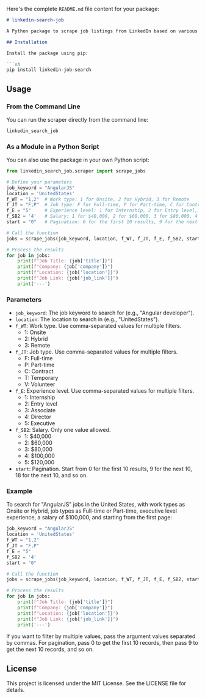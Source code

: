 Here's the complete `README.md` file content for your package:

```markdown
# linkedin-search-job

A Python package to scrape job listings from LinkedIn based on various filters.

## Installation

Install the package using pip:

```sh
pip install linkedin-job-search
```

## Usage

### From the Command Line

You can run the scraper directly from the command line:

```sh
linkedin_search_job
```

### As a Module in a Python Script

You can also use the package in your own Python script:

```python
from linkedin_search_job.scraper import scrape_jobs

# Define your parameters
job_keyword = "AngularJS"
location = 'UnitedStates'
f_WT = "1,2"  # Work type: 1 for Onsite, 2 for Hybrid, 3 for Remote
f_JT = "F,P"  # Job type: F for Full-time, P for Part-time, C for Contract, T for Temporary, V for Volunteer
f_E = "5"     # Experience level: 1 for Internship, 2 for Entry level, 3 for Associate, 4 for Director, 5 for Executive
f_SB2 = '4'   # Salary: 1 for $40,000, 2 for $60,000, 3 for $80,000, 4 for $100,000, 5 for $120,000 (only one value allowed)
start = "0"   # Pagination: 0 for the first 10 results, 9 for the next 10, 18 for the next 10, and so on

# Call the function
jobs = scrape_jobs(job_keyword, location, f_WT, f_JT, f_E, f_SB2, start)

# Process the results
for job in jobs:
    print(f"Job Title: {job['title']}")
    print(f"Company: {job['company']}")
    print(f"Location: {job['location']}")
    print(f"Job Link: {job['job_link']}")
    print('---')
```

### Parameters

- `job_keyword`: The job keyword to search for (e.g., "Angular developer").
- `location`: The location to search in (e.g., "UnitedStates").
- `f_WT`: Work type. Use comma-separated values for multiple filters.
  - 1: Onsite
  - 2: Hybrid
  - 3: Remote
- `f_JT`: Job type. Use comma-separated values for multiple filters.
  - F: Full-time
  - P: Part-time
  - C: Contract
  - T: Temporary
  - V: Volunteer
- `f_E`: Experience level. Use comma-separated values for multiple filters.
  - 1: Internship
  - 2: Entry level
  - 3: Associate
  - 4: Director
  - 5: Executive
- `f_SB2`: Salary. Only one value allowed.
  - 1: $40,000
  - 2: $60,000
  - 3: $80,000
  - 4: $100,000
  - 5: $120,000
- `start`: Pagination. Start from 0 for the first 10 results, 9 for the next 10, 18 for the next 10, and so on.

### Example

To search for "AngularJS" jobs in the United States, with work types as Onsite or Hybrid, job types as Full-time or Part-time, executive level experience, a salary of $100,000, and starting from the first page:

```python
job_keyword = "AngularJS"
location = 'UnitedStates'
f_WT = "1,2"
f_JT = "F,P"
f_E = "5"
f_SB2 = '4'
start = "0"

# Call the function
jobs = scrape_jobs(job_keyword, location, f_WT, f_JT, f_E, f_SB2, start)

# Process the results
for job in jobs:
    print(f"Job Title: {job['title']}")
    print(f"Company: {job['company']}")
    print(f"Location: {job['location']}")
    print(f"Job Link: {job['job_link']}")
    print('---')
```

If you want to filter by multiple values, pass the argument values separated by commas. For pagination, pass 0 to get the first 10 records, then pass 9 to get the next 10 records, and so on.

## License

This project is licensed under the MIT License. See the LICENSE file for details.
```

